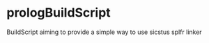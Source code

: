prologBuildScript
=================

BuildScript aiming to provide a simple way to use sicstus splfr linker
